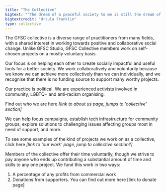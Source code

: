 ```yaml
---
title: "The Collective"
bigtext: "“The dream of a peaceful society to me is still the dream of a potluck supper. The society in which all can contribute and all can find friendship.”"
bigtextcredit: "Ursula Franklin"
type: collective
---
```


The GFSC collective is a diverse range of practitioners from many fields, with a shared interest in working towards positive and collaborative social change. Unlike GFSC Studio, GFSC Collective members work on self-chosen projects on a mostly voluntary basis.

Our focus is on helping each other to create socially impactful and useful tools for a better society. We work collaboratively and voluntarily because we know we can achieve more collectively than we can individually, and we recognise that there is no funding source to support many worthy projects.

Our practice is political. We are experienced activists involved in community, LGBTQ+ and anti-racism organising.

Find out who we are here _[link to about us page, jumps to 'collective' section]_

We can help focus campaigns, establish tech infrastructure for community groups, explore solutions to challenging issues affecting groups most in need of support, and more.

To see some examples of the kind of projects we work on as a collective, click here _[link to 'our work' page, jump to collective section?]_

Members of the collective offer their time voluntarily, though we strive to pay anyone who ends up contributing a substantial amount of time and skills to any one project. We fund this work in two ways:

1. A percentage of any profits from commercial work
2. Donations from supporters. You can find out more here [link to donate page]

